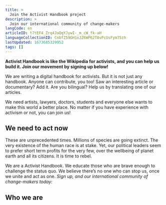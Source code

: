 ```yaml
---
title: >
  Join the Activist Handbook project
description: >
  Join our international community of change-makers
langCode: en
articleID: t7tEF4_Zrq4JaQqYJywI-_m_cW_fk-aH
languageCollectionID: CnbfZ59GH1oJZ6WP62TAvPcUsFym75zh
lastUpdated: 1673685329952
tags: []
---
```


**Activist Handbook is like the Wikipedia for activists, and you can help us build it. Join our movement by signing up below!**

We are writing a digital handbook for activists. But it is not just any handbook. Anyone can contribute, you too! Saw an interesting article or documentary? Add it. Are you bilingual? Help us by translating one of our articles.

We need artists, lawyers, doctors, students and everyone else wants to make this world a better place. No matter if you have experience with activism or not, you can join us!

## We need to act now

These are unprecedented times. Millions of species are going extinct. The very existence of the human race is at stake. Yet, our political leaders seem to prefer short term profits for the very few, over the wellbeing of planet earth and all its citizens. It is time to rebel.

We are a Activist Handbook. We educate those who are brave enough to challenge the status quo. We believe there’s no one who can stop us, once we unite and act as one. _Sign up, and our international community of change-makers today:_

## Who we are